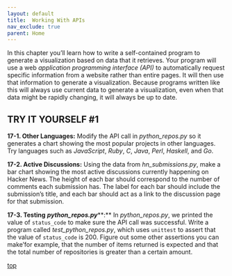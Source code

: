 ```yaml
---
layout: default
title:  Working With APIs
nav_exclude: true
parent: Home
---
```


In this chapter you’ll learn how to write a self-contained program to
generate a visualization based on data that it retrieves. Your program
will use a web *application programming interface (API)* to
automatically request specific information from a website rather than
entire pages. It will then use that information to generate a
visualization. Because programs written like this will always use
current data to generate a visualization, even when that data might be
rapidly changing, it will always be up to date.

## TRY IT YOURSELF #1

<span id="ch17exe1"></span>**17-1. Other Languages:** Modify the API
call in *python_repos.py* so it generates a chart showing the most
popular projects in other languages. Try languages such as *JavaScript*,
*Ruby*, *C*, *Java*, *Perl*, *Haskell*, and *Go*.

<span id="ch17exe2"></span>**17-2. Active Discussions:** Using the data
from *hn_submissions.py*, make a bar chart showing the most active
discussions currently happening on Hacker News. The height of each bar
should correspond to the number of comments each submission has. The
label for each bar should include the submission&rsquo;s title, and each bar
should act as a link to the discussion page for that submission.

<span id="ch17exe3"></span>**17-3. Testing** ***python_repos.py*****:**
In *python_repos.py*, we printed the value of `status_code` to make sure
the API call was successful. Write a program called
*test_python_repos.py*, which uses `unittest` to assert that the value
of `status_code` is 200. Figure out some other assertions you can
make&rsquo;for example, that the number of items returned is expected and that
the total number of repositories is greater than a certain amount.

[top](#top)

